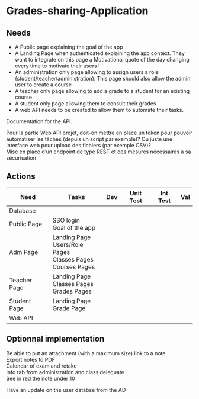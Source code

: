 # Grades-sharing-Application


## Needs

- A Public page explaining the goal of the app
- A Landing Page when authenticated explaining the app context. They want to integrate on this page a Motivational quote of the day changing every time to motivate their users !
- An administration only page allowing to assign users a role (student/teacher/administration). This page should also allow the admin user to create a course
- A teacher only page allowing to add a grade to a student for an existing course
- A student only page allowing them to consult their grades
- A web API needs to be created to allow them to automate their tasks.

Documentation for the API.



Pour la partie Web API projet, doit-on mettre en place un token pour pouvoir automatiser les tâches (depuis un script par exemple)? Ou juste une interface web pour upload des fichiers (par exemple CSV)?  
Mise en place d’un endpoint de type REST et des mesures nécessaires à sa sécurisation

## Actions


Need | Tasks | Dev | Unit Test | Int Test | Val
-----|-------|-----|-----------|----------|-----
Database | 
Public Page | SSO login </br> Goal of the app |
Adm Page | Landing Page </br> Users/Role Pages </br> Classes Pages </br> Courses Pages | 
Teacher Page | Landing Page </br> Classes Pages </br> Grades Pages | 
Student Page | Landing Page </br> Grade Page |
Web API |  


## Optionnal implementation

Be able to put an attachment (with a maximum size) link to a note  
Export notes to PDF  
Calendar of exam and retake  
Info tab from administration and class deleguate  
See in red the note under 10  

Have an update on the user databse from the AD  
